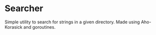 # Searcher

Simple utility to search for strings in a given directory. Made using Aho-Korasick and goroutines.

